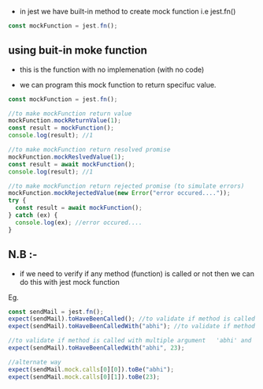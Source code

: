 - in jest we have built-in method to create mock function i.e jest.fn()

```js
const mockFunction = jest.fn();
```

## using buit-in moke function

- this is the function with no implemenation (with no code)

- we can program this mock function to return specifuc value.

```js
const mockFunction = jest.fn();

//to make mockFunction return value
mockFunction.mockReturnValue(1);
const result = mockFunction();
console.log(result); //1

//to make mockFunction return resolved promise
mockFunction.mockReslvedValue(1);
const result = await mockFunction();
console.log(result); //1

//to make mockFunction return rejected promise (to simulate errors)
mockFunction.mockRejectedValue(new Error("error occured...."));
try {
  const result = await mockFunction();
} catch (ex) {
  console.log(ex); //error occured....
}
```

## N.B :-

- if we need to verify if any method (function) is called or not then we can do this with jest mock function

Eg.

```js
const sendMail = jest.fn();
expect(sendMail).toHaveBeenCalled(); //to validate if method is called
expect(sendMail).toHaveBeenCalledWith("abhi"); //to validate if method is called with argument 'abhi'

//to validate if method is called with multiple argument   'abhi' and '23'
expect(sendMail).toHaveBeenCalledWith("abhi", 23);

//alternate way
expect(sendMail.mock.calls[0][0]).toBe("abhi");
expect(sendMail.mock.calls[0][1]).toBe(23);
```
